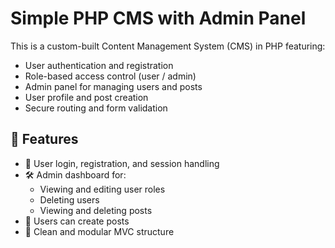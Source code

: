 # Simple PHP CMS with Admin Panel

This is a custom-built Content Management System (CMS) in PHP featuring:

- User authentication and registration
- Role-based access control (user / admin)
- Admin panel for managing users and posts
- User profile and post creation
- Secure routing and form validation

## 🔧 Features

- 🧑 User login, registration, and session handling
- 🛠️ Admin dashboard for:
  - Viewing and editing user roles
  - Deleting users
  - Viewing and deleting posts
- 📄 Users can create posts
- 🧹 Clean and modular MVC structure
